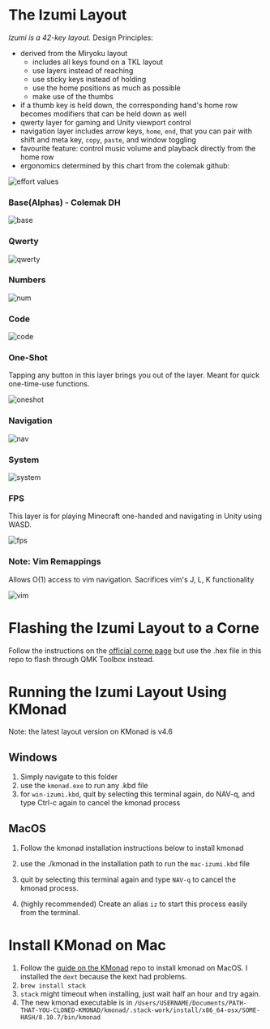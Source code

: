 # The Izumi Layout

*Izumi is a 42-key layout.* Design Principles:
- derived from the Miryoku layout
    - includes all keys found on a TKL layout
    - use layers instead of reaching
    - use sticky keys instead of holding
    - use the home positions as much as possible
    - make use of the thumbs
- if a thumb key is held down, the corresponding hand's home row becomes modifiers that can be held down as well
- qwerty layer for gaming and Unity viewport control
- navigation layer includes arrow keys, `home`, `end`, that you can pair with shift and meta key, `copy`, `paste`, and window toggling
- favourite feature: control music volume and playback directly from the home row
- ergonomics determined by this chart from the colemak github:

![effort values](./imgs/effort.png)

### Base(Alphas) - Colemak DH

![base](./imgs/base.png)

### Qwerty

![qwerty](./imgs/qwerty.png)

### Numbers

![num](./imgs/num.png)

### Code

![code](./imgs/code.png)

### One-Shot

Tapping any button in this layer brings you out of the layer. Meant for quick one-time-use functions.

![oneshot](./imgs/oneshot.png)

### Navigation

![nav](./imgs/nav.png)

### System

![system](./imgs/sys.png)

### FPS

This layer is for playing Minecraft one-handed and navigating in Unity using WASD.

![fps](./imgs/fps.png)

### Note: Vim Remappings

Allows O(1) access to vim navigation. Sacrifices vim's J, L, K functionality

![vim](./imgs/vim-remap.png)

# Flashing the Izumi Layout to a Corne

Follow the instructions on the [official corne page](https://github.com/foostan/crkbd/blob/main/doc/firmware_en.md)
but use the .hex file in this repo to flash through QMK Toolbox instead.

# Running the Izumi Layout Using KMonad

Note: the latest layout version on KMonad is v4.6

## Windows
1. Simply navigate to this folder
2. use the `kmonad.exe` to run any .kbd file
3. for `win-izumi.kbd`, quit by selecting this terminal again, do NAV-q, and type Ctrl-c again to cancel the kmonad process

## MacOS
1. Follow the kmonad installation instructions below to install kmonad 
2. use the ./kmonad in the installation path to run the `mac-izumi.kbd` file
3. quit by selecting this terminal again and type `NAV-q` to cancel the kmonad process.  

4. (highly recommended) Create an alias `iz` to start this process easily from the terminal.

# Install KMonad on Mac
1. Follow the [guide on the KMonad](https://github.com/kmonad/kmonad/blob/master/doc/installation.md#installing-the-dext) repo to install kmonad on MacOS. I installed the `dext` because the kext had problems.
2. `brew install stack` 
3. `stack` might timeout when installing, just wait half an hour and try again.
4. The new kmonad executable is in `/Users/USERNAME/Documents/PATH-THAT-YOU-CLONED-KMONAD/kmonad/.stack-work/install/x86_64-osx/SOME-HASH/8.10.7/bin/kmonad`

